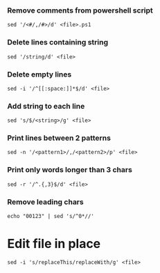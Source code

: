 ### Remove comments from powershell script
```
sed '/<#/,/#>/d' <file>.ps1
```

### Delete lines containing string
```
sed '/string/d' <file>
```

### Delete empty lines
```
sed -i '/^[[:space:]]*$/d' <file>
```

### Add string to each line
```
sed 's/$/<string>/g' <file>
```

### Print lines between 2 patterns
```
sed -n '/<pattern1>/,/<pattern2>/p' <file>
```

### Print only words longer than 3 chars
```
sed -r '/^.{,3}$/d' <file>
```

### Remove leading chars
```
echo "00123" | sed 's/^0*//'
```

# Edit file in place
```
sed -i 's/replaceThis/replaceWith/g' <file>
```

